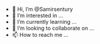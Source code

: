 - 👋 Hi, I’m @Samirsentury
- 👀 I’m interested in ...
- 🌱 I’m currently learning ...
- 💞️ I’m looking to collaborate on ...
- 📫 How to reach me ...

<!---
Samirsentury/Samirsentury is a ✨ special ✨ repository because its `README.md` (this file) appears on your GitHub profile.
You can click the Preview link to take a look at your changes.
--->
